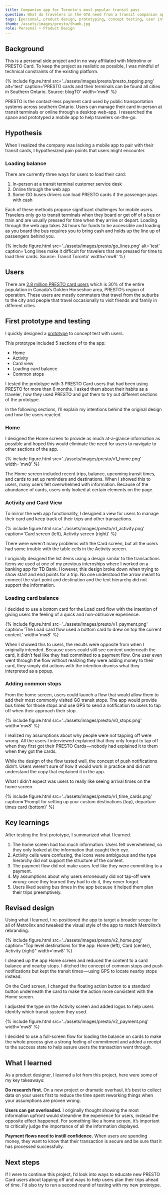 ```yaml
---
title: Companion app for Toronto's most popular transit pass
question: What do travelers in the GTA need from a transit companion app?
tags: [personal, product design, prototyping, concept testing, user interviews, visual design]
thumb: /assets/images/presto/thumb.jpg
role: Personal • Product Design
---
```


## Background
This is a personal side project and in no way affiliated with Metrolinx or PRESTO Card. To keep the project as realistic as possible, I was mindful of technical constraints of the existing platform.

{% include figure.html
    src='../assets/images/presto/presto_tapping.png'
    alt='test'
    caption='PRESTO cards and their terminals can be found all cities in Southern Ontario. Source: blogTO'
    width='mw8'
%}

PRESTO is the contact-less payment card used by public transportation systems across southern Ontario. Users can manage their card in-person at transit terminals or online through a desktop web-app. I researched the space and prototyped a mobile app to help travelers on-the-go.

## Hypothesis
When I realized the company was lacking a mobile app to pair with their transit cards, I hypothesized pain points that users might encounter. 

### Loading balance
There are currently three ways for users to load their card:

1. In-person at a transit terminal customer service desk
2. Online through the web app
3. Some GO buses drivers can load PRESTO cards if the passenger pays with cash

Each of these methods propose significant challenges for mobile users. Travelers only go to transit terminals when they board or get off of a bus or train and are usually pressed for time when they arrive or depart. Loading through the web app takes 24 hours for funds to be accessible and loading as you board the bus requires you to bring cash and holds up the line up of passengers behind you.

{% include figure.html
    src='../assets/images/presto/go_lines.png'
    alt='test'
    caption='Long lines make it difficult for travelers that are pressed for time to load their cards. Source: Transit Toronto'
    width='mw8'
%}

## Users
There are [2.8 million PRESTO card users][1] which is 30% of the entire population in Canada’s Golden Horseshoe area, PRESTO’s region of operation. These users are mostly commuters that travel from the suburbs to the city and people that travel occasionally to visit friends and family in different cities.

## First prototype and testing
I quickly designed a [prototype][2] to concept test with users.

This prototype included 5 sections of to the app:

- Home
- Activity
- Card view
- Loading card balance
- Common stops

I tested the prototype with 3 PRESTO Card users that had been using PRESTO for more than 6 months. I asked them about their habits as a traveler, how they used PRESTO and got them to try out different sections of the prototype.

In the following sections, I’ll explain my intentions behind the original design and how the users reacted.

### Home
I designed the Home screen to provide as much at-a-glance information as possible and hoped this would eliminate the need for users to navigate to other sections of the app.

{% include figure.html
    src='../assets/images/presto/v1_home.png'
    width='mw8'
%}

The Home screen included recent trips, balance, upcoming transit times, and cards to set up reminders and destinations. When I showed this to users, many users felt overwhelmed with information. Because of the abundance of cards, users only looked at certain elements on the page.

### Activity and Card View
To mirror the web app functionality, I designed a view for users to manage their card and keep track of their trips and other transactions.

{% include figure.html
    src='../assets/images/presto/v1_activity.png'
    caption='Card screen (left), Activity screen (right)'
%}

There were weren’t many problems with the Card screen, but all the users had some trouble with the table cells in the Activity screen.

I originally designed the list items using a design similar to the transactions items we used at one of my previous internships where I worked on a banking app for TD Bank. However, this design broke down when trying to show start and end points for a trip. No one understood the arrow meant to connect the start point and destination and the text hierarchy did not support the information.

### Loading card balance
I decided to use a bottom card for the Load card flow with the intention of giving users the feeling of a quick and non-obtrusive experience.

{% include figure.html
    src='../assets/images/presto/v1_payment.png'
    caption='The Load card flow used a bottom card to drew on top the current content.'
    width='mw8'
%}

When I showed this to users, the results were opposite from when I originally intended. Because users could still see content underneath the card, it didn’t feel like they had committed to a payment flow. One user even went through the flow without realizing they were adding money to their card, they simply did actions with the intention dismiss what they interpreted as a popup.

### Adding common stops
From the home screen, users could launch a flow that would allow them to add their most commonly visited GO transit stops. The app would provide bus times for those stops and use GPS to send a notification to users to tap off when their approach their stop.

{% include figure.html
    src='../assets/images/presto/v0_stops.png'
    width='mw8'
%}

I realized my assumptions about why people were not tapping off were wrong. All the users I interviewed explained that they only forgot to tap off when they first got their PRESTO Cards — nobody had explained it to them when they got the cards.

While the design of the flow tested well, the concept of push notifications didn’t. Users weren’t sure of how it would work in practice and did not understand the copy that explained it in the app.

What I didn’t expect was users to really like seeing arrival times on the home screen.

{% include figure.html
    src='../assets/images/presto/v1_time_cards.png'
    caption='Prompt for setting up your custom destinations (top), departure times card (bottom)'
%}

## Key learnings
After testing the first prototype, I summarized what I learned.

1. The home screen had too much information. Users felt overwhelmed, so they only looked at the information that caught their eye.
2. Activity cells were confusing, the icons were ambiguous and the type hierarchy did not support the structure of the content.
3. The payment flow did not make users feel like they were committing to a payment.
4. My assumptions about why users erroneously did not tap-off were wrong: once they learned they had to do it, they never forgot.
5. Users liked seeing bus times in the app because it helped them plan their trips preemptively.

## Revised design
Using what I learned, I re-positioned the app to target a broader scope for all of Metrolinx and tweaked the visual style of the app to match Metrolinx’s rebranding.

{% include figure.html
    src='../assets/images/presto/v2_home.png'
    caption="Top level destinations for the app: Home (left), Card (center), Activity (right)"
    width='mw8'
%}

I cleaned up the app Home screen and reduced the content to a card balance and nearby stops. I ditched the concept of common stops and push notifications but kept the transit times — using GPS to locate nearby stops instead.

On the Card screen, I changed the floating action button to a standard button underneath the card to make the action more consistent with the Home screen.

I adjusted the type on the Activity screen and added logos to help users identify which transit system they used.

{% include figure.html
    src='../assets/images/presto/v2_payment.png'
    width='mw8'
%}

I decided to use a full-screen flow for loading the balance on cards to make the whole process give a strong feeling of commitment and added a receipt to the success state to help assure users the transaction went through.

## What I learned

As a product designer, I learned a lot from this project, here were some of my key takeaways:

**Do research first.** On a new project or dramatic overhaul, it’s best to collect data on your
users first to reduce the time spent reworking things when your
assumptions are proven wrong.

**Users can get overloaded.** I originally thought showing the most information upfront would
streamline the experience for users, instead the opposite effect
happened. For something like a home screen, it’s important to critically judge the importance of all the information displayed.

**Payment flows need to instill confidence.** When users are spending money, they want to know that their transaction is secure and be sure that it has processed successfully.

## Next steps
If I were to continue this project, I’d look into ways to educate new PRESTO Card users about tapping off and ways to help users plan their trips ahead of time. I'd also try to run a second round of testing with my new prototype.

[1]: https://torontosun.com/2017/06/27/metrolinx-presto-rollout-millions-over-budget/wcm/f259bfa2-ddd7-4d35-ae99-f9979c2bec86

[2]: https://projects.invisionapp.com/share/B7212631492AE4#/screens